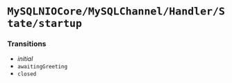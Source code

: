# ``MySQLNIOCore/MySQLChannel/Handler/State/startup``

### Transitions

- _initial_
- `awaitingGreeting`
- `closed`
